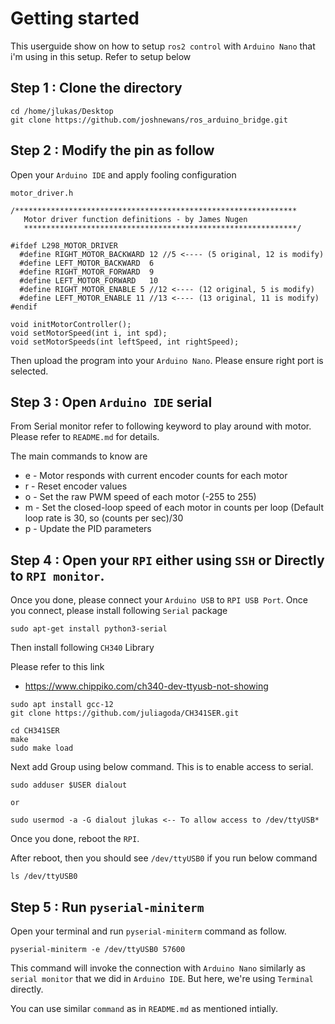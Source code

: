 # Getting started

This userguide show on how to setup `ros2 control` with `Arduino Nano` that i'm using
in this setup. Refer to setup below

## Step 1 : Clone the directory
```
cd /home/jlukas/Desktop
git clone https://github.com/joshnewans/ros_arduino_bridge.git
```

## Step 2 : Modify the pin as follow

Open your `Arduino IDE` and apply fooling configuration

`motor_driver.h`
```
/***************************************************************
   Motor driver function definitions - by James Nugen
   *************************************************************/

#ifdef L298_MOTOR_DRIVER
  #define RIGHT_MOTOR_BACKWARD 12 //5 <---- (5 original, 12 is modify)
  #define LEFT_MOTOR_BACKWARD  6
  #define RIGHT_MOTOR_FORWARD  9
  #define LEFT_MOTOR_FORWARD   10
  #define RIGHT_MOTOR_ENABLE 5 //12 <---- (12 original, 5 is modify)
  #define LEFT_MOTOR_ENABLE 11 //13 <---- (13 original, 11 is modify)
#endif

void initMotorController();
void setMotorSpeed(int i, int spd);
void setMotorSpeeds(int leftSpeed, int rightSpeed);

```

Then upload the program into your `Arduino Nano`. Please ensure right port is selected.

## Step 3 : Open `Arduino IDE` serial

From Serial monitor refer to following keyword to play around with motor. Please refer to `README.md` for 
details.

The main commands to know are

* e - Motor responds with current encoder counts for each motor
* r - Reset encoder values
* o <PWM1> <PWM2> - Set the raw PWM speed of each motor (-255 to 255)
* m <Spd1> <Spd2> - Set the closed-loop speed of each motor in counts per loop (Default loop rate is 30, so (counts per sec)/30
* p <Kp> <Kd> <Ki> <Ko> - Update the PID parameters


## Step 4 : Open your `RPI` either using `SSH` or Directly to `RPI monitor`.

Once you done, please connect your `Arduino USB` to `RPI USB Port`. Once you connect, please install following `Serial` package
```
sudo apt-get install python3-serial
```

Then install following `CH340` Library

Please refer to this link
* https://www.chippiko.com/ch340-dev-ttyusb-not-showing
```
sudo apt install gcc-12
git clone https://github.com/juliagoda/CH341SER.git

cd CH341SER
make
sudo make load
```

Next add Group using below command. This is to enable access to serial.
```
sudo adduser $USER dialout

or

sudo usermod -a -G dialout jlukas <-- To allow access to /dev/ttyUSB*
```

Once you done, reboot the `RPI`.

After reboot, then you should see `/dev/ttyUSB0` if you run below command
```
ls /dev/ttyUSB0
```
## Step 5 : Run `pyserial-miniterm`

Open your terminal and run `pyserial-miniterm` command as follow.
```
pyserial-miniterm -e /dev/ttyUSB0 57600
```
This command will invoke the 
connection with `Arduino Nano` similarly as `serial monitor` that we did in `Arduino IDE`.
But here, we're using `Terminal` directly.

You can use similar `command` as in `README.md` as mentioned intially.





